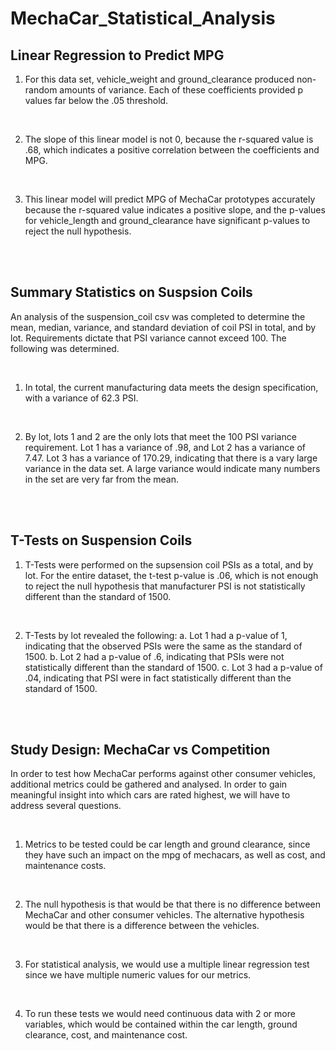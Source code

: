 # MechaCar_Statistical_Analysis

## Linear Regression to Predict MPG

1. For this data set, vehicle_weight and ground_clearance produced non-random amounts of variance. Each of these coefficients provided p values far below the .05 threshold.

<br/>

2. The slope of this linear model is not 0, because the r-squared value is .68, which indicates a positive correlation between the coefficients and MPG.

<br/>

3. This linear model will predict MPG of MechaCar prototypes accurately because the r-squared value indicates a positive slope, and the p-values for vehicle_length and ground_clearance have significant p-values to reject the null hypothesis.

<br/>
<br/>

## Summary Statistics on Suspsion Coils

An analysis of the suspension_coil csv was completed to determine the mean, median, variance, and standard deviation of coil PSI in total, and by lot. Requirements dictate that PSI variance cannot exceed 100. The following was determined.

<br/>

1. In total, the current manufacturing data meets the design specification, with a variance of 62.3 PSI.

<br/>

2. By lot, lots 1 and 2 are the only lots that meet the 100 PSI variance requirement. Lot 1 has a variance of .98, and Lot 2 has a variance of 7.47. Lot 3 has a variance of 170.29, indicating that there is a vary large variance in the data set. A large variance would indicate many numbers in the set are very far from the mean.

<br/>
<br/>

## T-Tests on Suspension Coils
 
1. T-Tests were performed on the supsension coil PSIs as a total, and by lot. For the entire dataset, the t-test p-value is .06, which is not enough to reject the null hypothesis that manufacturer PSI is not statistically different than the standard of 1500.

<br/>

2. T-Tests by lot revealed the following:
	a. Lot 1 had a p-value of 1, indicating that the observed PSIs were the same as the standard of 1500.
	b. Lot 2 had a p-value of .6, indicating that PSIs were not statistically different than the standard of 1500.
	c. Lot 3 had a p-value of .04, indicating that PSI were in fact statistically different than the standard of 1500.

<br/>
<br/>

## Study Design: MechaCar vs Competition

In order to test how MechaCar performs against other consumer vehicles, additional metrics could be gathered and analysed. In order to gain meaningful insight into which cars are rated highest, we will have to address several questions.

<br/>

1. Metrics to be tested could be car length and ground clearance, since they have such an impact on the mpg of mechacars, as well as cost, and maintenance costs.

<br/>

2. The null hypothesis is that would be that there is no difference between MechaCar and other consumer vehicles. The alternative hypothesis would be that there is a difference between the vehicles.

<br/>

3. For statistical analysis, we would use a multiple linear regression test since we have multiple numeric values for our metrics.

<br/>

4. To run these tests we would need continuous data with 2 or more variables, which would be contained within the car length, ground clearance, cost, and maintenance cost.
